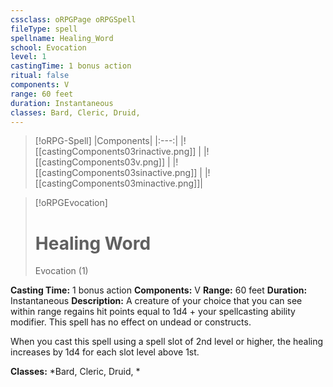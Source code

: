 ```yaml
---
cssclass: oRPGPage oRPGSpell
fileType: spell
spellname: Healing_Word
school: Evocation
level: 1
castingTime: 1 bonus action
ritual: false
components: V
range: 60 feet
duration: Instantaneous
classes: Bard, Cleric, Druid,
---
```

> [!oRPG-Spell]
> |Components|
> |:---:|
> |![[castingComponents03rinactive.png]] |
> |![[castingComponents03v.png]] |
> |![[castingComponents03sinactive.png]] |
> |![[castingComponents03minactive.png]]|

> [!oRPGEvocation]
>#  Healing Word
> Evocation  (1)

**Casting Time:** 1 bonus action
**Components:** V
**Range:** 60 feet
**Duration:**  Instantaneous
**Description:**
A creature of your choice that you can see within range regains hit points equal to 1d4 + your spellcasting ability modifier. This spell has no effect on undead or constructs.

When you cast this spell using a spell slot of 2nd level or higher, the healing increases by 1d4 for each slot level above 1st.

**Classes:**  *Bard, Cleric, Druid, *


